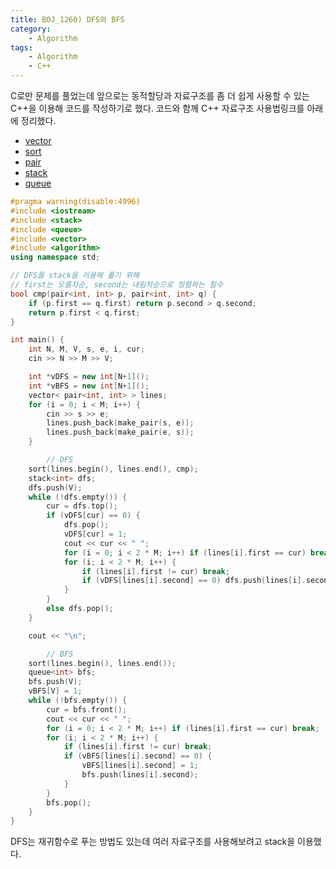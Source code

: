 ```yaml
---
title: BOJ_1260) DFS와 BFS
category:
    - Algorithm
tags:
    - Algorithm
    - C++
---
```

C로만 문제를 풀었는데 앞으로는 동적할당과 자료구조를 좀 더 쉽게 사용할 수 있는 C++을 이용해 코드를 작성하기로 했다. 코드와 함께 C++ 자료구조 사용법링크를 아래에 정리했다.

- [vector](https://blockdmask.tistory.com/70)
- [sort](https://twpower.github.io/71-use-sort-and-stable_sort-in-cpp)
- [pair](https://blockdmask.tistory.com/64)
- [stack](https://twpower.github.io/75-how-to-use-stack-in-cpp)
- [queue](https://twpower.github.io/76-how-to-use-queue-in-cpp)


```cpp
#pragma warning(disable:4996)
#include <iostream>
#include <stack>
#include <queue>
#include <vector>
#include <algorithm>
using namespace std;

// DFS를 stack을 이용해 풀기 위해
// first는 오름차순, second는 내림차순으로 정렬하는 함수
bool cmp(pair<int, int> p, pair<int, int> q) {
	if (p.first == q.first) return p.second > q.second;
	return p.first < q.first;
}

int main() {
	int N, M, V, s, e, i, cur;
	cin >> N >> M >> V;

	int *vDFS = new int[N+1]();
	int *vBFS = new int[N+1]();
	vector< pair<int, int> > lines;
	for (i = 0; i < M; i++) {
		cin >> s >> e;
		lines.push_back(make_pair(s, e));
		lines.push_back(make_pair(e, s));
	}

        // DFS
	sort(lines.begin(), lines.end(), cmp);
	stack<int> dfs;
	dfs.push(V);
	while (!dfs.empty()) {
		cur = dfs.top();
		if (vDFS[cur] == 0) {
			dfs.pop();
			vDFS[cur] = 1;
			cout << cur << " ";
			for (i = 0; i < 2 * M; i++) if (lines[i].first == cur) break;
			for (i; i < 2 * M; i++) {
				if (lines[i].first != cur) break;
				if (vDFS[lines[i].second] == 0) dfs.push(lines[i].second);
			}
		}
		else dfs.pop();
	}

	cout << "\n";

        // BFS
	sort(lines.begin(), lines.end());
	queue<int> bfs;
	bfs.push(V);
	vBFS[V] = 1;
	while (!bfs.empty()) {
		cur = bfs.front();
		cout << cur << " ";
		for (i = 0; i < 2 * M; i++) if (lines[i].first == cur) break;
		for (i; i < 2 * M; i++) {
			if (lines[i].first != cur) break;
			if (vBFS[lines[i].second] == 0) {
				vBFS[lines[i].second] = 1;
				bfs.push(lines[i].second);
			}
		}
		bfs.pop();
	}
}
```

DFS는 재귀함수로 푸는 방법도 있는데 여러 자료구조를 사용해보려고 stack을 이용했다.
